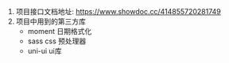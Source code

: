 1. 项目接口文档地址: https://www.showdoc.cc/414855720281749
2. 项目中用到的第三方库
    + moment 日期格式化
    + sass css 预处理器
    + uni-ui ui库